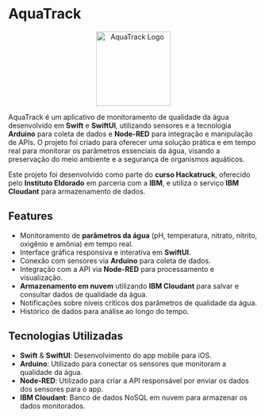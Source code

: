 # AquaTrack

<p align="center">
  <img src="https://github.com/user-attachments/assets/d1b33cc1-a6ed-4b61-ae6f-f584cdca197a" alt="AquaTrack Logo" width="150"/>
</p>

AquaTrack é um aplicativo de monitoramento de qualidade da água desenvolvido em **Swift** e **SwiftUI**, utilizando sensores e a tecnologia **Arduino** para coleta de dados e **Node-RED** para integração e manipulação de APIs. O projeto foi criado para oferecer uma solução prática e em tempo real para monitorar os parâmetros essenciais da água, visando a preservação do meio ambiente e a segurança de organismos aquáticos.

Este projeto foi desenvolvido como parte do **curso Hackatruck**, oferecido pelo **Instituto Eldorado** em parceria com a **IBM**, e utiliza o serviço **IBM Cloudant** para armazenamento de dados.

## Features

- Monitoramento de **parâmetros da água** (pH, temperatura, nitrato, nitrito, oxigênio e amônia) em tempo real.
- Interface gráfica responsiva e interativa em **SwiftUI**.
- Conexão com sensores via **Arduino** para coleta de dados.
- Integração com a API via **Node-RED** para processamento e visualização.
- **Armazenamento em nuvem** utilizando **IBM Cloudant** para salvar e consultar dados de qualidade da água.
- Notificações sobre níveis críticos dos parâmetros de qualidade da água.
- Histórico de dados para análise ao longo do tempo.

## Tecnologias Utilizadas

- **Swift** & **SwiftUI**: Desenvolvimento do app mobile para iOS.
- **Arduino**: Utilizado para conectar os sensores que monitoram a qualidade da água.
- **Node-RED**: Utilizado para criar a API responsável por enviar os dados dos sensores para o app.
- **IBM Cloudant**: Banco de dados NoSQL em nuvem para armazenar os dados monitorados.
